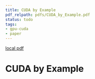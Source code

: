 ```yaml
---
title: CUDA by Example
pdf_relpath: pdfs/CUDA_by_Example.pdf
status: todo
tags:
- gpu-cuda
- paper
---
```


[local pdf](../../../pdfs/CUDA_by_Example.pdf)

# CUDA by Example
